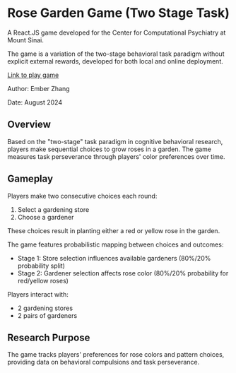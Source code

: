 # Rose Garden Game (Two Stage Task)

A React.JS game developed for the Center for Computational Psychiatry at Mount Sinai. 

The game is a variation of the two-stage behavioral task paradigm without explicit external rewards, developed for both local and online deployment.

[Link to play game](https://rose-garden-two-step.vercel.app/)

Author: Ember Zhang

Date: August 2024

## Overview

Based on the "two-stage" task paradigm in cognitive behavioral research, players make sequential choices to grow roses in a garden. The game measures task perseverance through players' color preferences over time.

## Gameplay

Players make two consecutive choices each round:

1. Select a gardening store
2. Choose a gardener

These choices result in planting either a red or yellow rose in the garden.

The game features probabilistic mapping between choices and outcomes:

- Stage 1: Store selection influences available gardeners (80%/20% probability split)
- Stage 2: Gardener selection affects rose color (80%/20% probability for red/yellow roses)

Players interact with:
- 2 gardening stores
- 2 pairs of gardeners

## Research Purpose

The game tracks players' preferences for rose colors and pattern choices, providing data on behavioral compulsions and task perseverance.
